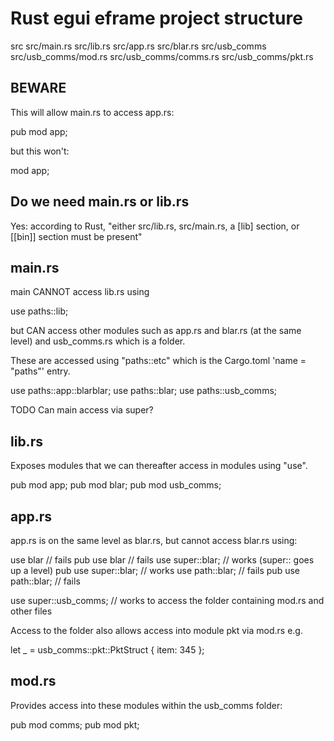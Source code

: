 # Rust egui eframe project structure

src
src/main.rs
src/lib.rs
src/app.rs
src/blar.rs
src/usb_comms
src/usb_comms/mod.rs
src/usb_comms/comms.rs
src/usb_comms/pkt.rs

## BEWARE

This will allow main.rs to access app.rs:

pub mod app;

but this won't:

mod app;

## Do we need main.rs or lib.rs

Yes: according to Rust, "either src/lib.rs, src/main.rs, a [lib] section, or [[bin]] section must be present"

## main.rs

main CANNOT access lib.rs using

use paths::lib;

but CAN access other modules such as app.rs and blar.rs (at the same level) and usb_comms.rs which is a folder.

These are accessed using "paths::etc" which is the Cargo.toml 'name = "paths"' entry.

use paths::app::blarblar;
use paths::blar;
use paths::usb_comms;

TODO Can main access via super?

## lib.rs

Exposes modules that we can thereafter access in modules using "use".

pub mod app;
pub mod blar;
pub mod usb_comms;

## app.rs

app.rs is on the same level as blar.rs, but cannot access blar.rs using:

use blar                    // fails
pub use blar                // fails
use super::blar;            // works (super:: goes up a level)
pub use super::blar;        // works
use path::blar;             // fails
pub use path::blar;         // fails

use super::usb_comms;       // works to access the folder containing mod.rs and other files

Access to the folder also allows access into module pkt via mod.rs e.g.

let _ = usb_comms::pkt::PktStruct { item: 345 };

## mod.rs

Provides access into these modules within the usb_comms folder:

pub mod comms;
pub mod pkt;
